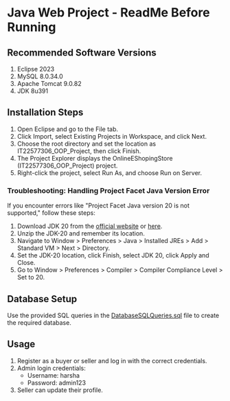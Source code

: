 # Java Web Project - ReadMe Before Running

## Recommended Software Versions
1. Eclipse 2023
2. MySQL 8.0.34.0
3. Apache Tomcat 9.0.82
4. JDK 8u391

## Installation Steps
1. Open Eclipse and go to the File tab.
2. Click Import, select Existing Projects in Workspace, and click Next.
3. Choose the root directory and set the location as IT22577306_OOP_Project, then click Finish.
4. The Project Explorer displays the OnlineEShopingStore (IT22577306_OOP_Project) project.
5. Right-click the project, select Run As, and choose Run on Server.

### Troubleshooting: Handling Project Facet Java Version Error
If you encounter errors like "Project Facet Java version 20 is not supported," follow these steps:

1. Download JDK 20 from the [official website](https://www.oracle.com/java/technologies/javase-jdk20-downloads.html) or [here](https://mysliit-my.sharepoint.com/:u:/g/personal/it22577306_my_sliit_lk/EfAk7hG36fRIla6jhbmL8nIB32U-VzhR5dI0RUTGNippJQ?e=e2uJQ8).
2. Unzip the JDK-20 and remember its location.
3. Navigate to Window > Preferences > Java > Installed JREs > Add > Standard VM > Next > Directory.
4. Set the JDK-20 location, click Finish, select JDK 20, click Apply and Close.
5. Go to Window > Preferences > Compiler > Compiler Compliance Level > Set to 20.

## Database Setup
Use the provided SQL queries in the [DatabaseSQLQueries.sql]([link/to/queries/file](https://github.com/Harshamal-Masinghe/Java_Web_Project/tree/master/DataBaseSql)) file to create the required database.

## Usage
1. Register as a buyer or seller and log in with the correct credentials.
2. Admin login credentials:
   - Username: harsha
   - Password: admin123
3. Seller can update their profile.
